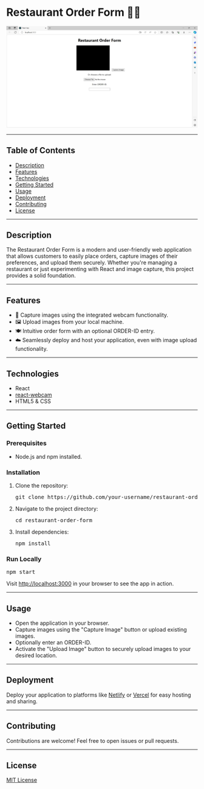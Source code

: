 <!DOCTYPE html>
<html lang="en">

<head>
  <meta charset="UTF-8">
  <meta name="viewport" content="width=device-width, initial-scale=1.0">
<!--   <title>Restaurant Order Form 🍔📸</title> -->
</head>

<body>

  <h1>Restaurant Order Form 🍔📸</h1>

  <img src="https://github.com/ankur-vatsa/restaurant-order-form/blob/main/image_2023-11-29_22-43-20.jpg" alt="Project Image" />

  <hr>

  <h2>Table of Contents</h2>

  <ul>
    <li><a href="#description">Description</a></li>
    <li><a href="#features">Features</a></li>
    <li><a href="#technologies">Technologies</a></li>
    <li><a href="#getting-started">Getting Started</a></li>
    <li><a href="#usage">Usage</a></li>
    <li><a href="#deployment">Deployment</a></li>
    <li><a href="#contributing">Contributing</a></li>
    <li><a href="#license">License</a></li>
  </ul>

  <hr>

  <h2>Description</h2>

  <p>The Restaurant Order Form is a modern and user-friendly web application that allows customers to easily place
    orders, capture images of their preferences, and upload them securely. Whether you're managing a restaurant or just
    experimenting with React and image capture, this project provides a solid foundation.</p>

  <hr>

  <h2>Features</h2>

  <ul>
    <li>📸 Capture images using the integrated webcam functionality.</li>
    <li>🖼 Upload images from your local machine.</li>
    <li>🍽 Intuitive order form with an optional ORDER-ID entry.</li>
    <li>☁️ Seamlessly deploy and host your application, even with image upload functionality.</li>
  </ul>

  <hr>

  <h2>Technologies</h2>

  <ul>
    <li>React</li>
    <li><a href="https://github.com/mozmorris/react-webcam">react-webcam</a></li>
    <li>HTML5 & CSS</li>
  </ul>

  <hr>

  <h2>Getting Started</h2>

  <h3>Prerequisites</h3>

  <ul>
    <li>Node.js and npm installed.</li>
  </ul>

  <h3>Installation</h3>

  <ol>
    <li>Clone the repository:</li>
    <pre>git clone https://github.com/your-username/restaurant-order-form.git</pre>
    <li>Navigate to the project directory:</li>
    <pre>cd restaurant-order-form</pre>
    <li>Install dependencies:</li>
    <pre>npm install</pre>
  </ol>

  <h3>Run Locally</h3>

  <pre>npm start</pre>

  <p>Visit <a href="http://localhost:3000">http://localhost:3000</a> in your browser to see the app in action.</p>

  <hr>

  <h2>Usage</h2>

  <ul>
    <li>Open the application in your browser.</li>
    <li>Capture images using the "Capture Image" button or upload existing images.</li>
    <li>Optionally enter an ORDER-ID.</li>
    <li>Activate the "Upload Image" button to securely upload images to your desired location.</li>
  </ul>

  <hr>

  <h2>Deployment</h2>

  <p>Deploy your application to platforms like <a href="https://www.netlify.com/">Netlify</a> or <a
      href="https://vercel.com/">Vercel</a> for easy hosting and sharing.</p>

  <hr>

  <h2>Contributing</h2>

  <p>Contributions are welcome! Feel free to open issues or pull requests.</p>

  <hr>

  <h2>License</h2>

  <p><a href="LICENSE">MIT License</a></p>

</body>

</html>
